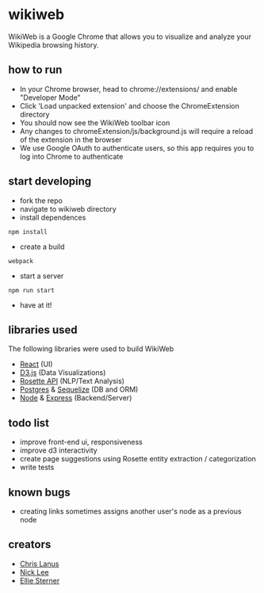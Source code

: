 # wikiweb
WikiWeb is a Google Chrome that allows you to visualize and analyze your Wikipedia browsing history.

## how to run
* In your Chrome browser, head to chrome://extensions/ and enable "Developer Mode"
* Click 'Load unpacked extension' and choose the ChromeExtension directory
* You should now see the WikiWeb toolbar icon
* Any changes to chromeExtension/js/background.js will require a reload of the extension in the browser
* We use Google OAuth to authenticate users, so this app requires you to log into Chrome to authenticate

## start developing
* fork the repo
* navigate to wikiweb directory
* install dependences
```
npm install
```

* create a build
```
webpack
```

* start a server
```
npm run start
```
* have at it!

## libraries used
The following libraries were used to build WikiWeb
* [React](https://facebook.github.io/react/) (UI)
* [D3.js](https://d3js.org/) (Data Visualizations)
* [Rosette API](https://www.rosette.com/) (NLP/Text Analysis)
* [Postgres](https://www.postgresql.org/) & [Sequelize](http://docs.sequelizejs.com/) (DB and ORM)
* [Node](https://nodejs.org/en/) & [Express](https://expressjs.com/) (Backend/Server)

## todo list
* improve front-end ui, responsiveness
* improve d3 interactivity
* create page suggestions using Rosette entity extraction / categorization
* write tests

## known bugs
* creating links sometimes assigns another user's node as a previous node

## creators
* [Chris Lanus](https://github.com/cqlanus)
* [Nick Lee](https://github.com/nicklee100)
* [Ellie Sterner](https://github.com/mestern)
